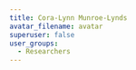 ```yaml
---
title: Cora-Lynn Munroe-Lynds
avatar_filename: avatar
superuser: false
user_groups:
  - Researchers
---
```

